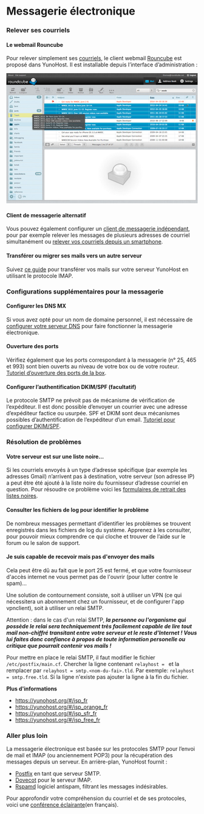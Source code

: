 # Messagerie électronique

### Relever ses courriels
#### Le webmail Rouncube
Pour relever simplement ses [courriels](https://fr.wikipedia.org/wiki/Courrier_%C3%A9lectronique), le client webmail [Rouncube](https://roundcube.net/) est proposé dans YunoHost. Il est installable depuis l’interface d’administration :

<img src="/images/mailview.jpg" width=650>

#### Client de messagerie alternatif
Vous pouvez également configurer un [client de messagerie indépendant](email_configure_client_fr), pour par exemple relever les messages de plusieurs adresses de courriel simultanément ou [relever vos courriels depuis un smartphone](email_configure_client_fr#Android)<!-- proposer plus de clients et rendre plus verbeux -->.

#### Transférer ou migrer ses mails vers un autre serveur
Suivez [ce guide](email_migration_fr)<!-- à clarifier --> pour transférer vos mails sur votre serveur YunoHost en utilisant le protocole IMAP.

### Configurations supplémentaires pour la messagerie
#### Configurer les DNS MX
Si vous avez opté pour un nom de domaine personnel, il est nécessaire de [configurer votre serveur DNS](/dns_config_fr)<!-- explication spécifique des DNS MX à ajouter sur cette page--> pour faire fonctionner la messagerie électronique.

#### Ouverture des ports
Vérifiez également que les ports correspondant à la messagerie (n° 25, 465 et 993) sont bien ouverts au niveau de votre box ou de votre routeur. [Tutoriel d’ouverture des ports de la box](/isp_box_config_fr).

#### Configurer l’authentification DKIM/SPF (facultatif)
Le protocole SMTP ne prévoit pas de mécanisme de vérification de l’expéditeur. Il est donc possible d’envoyer un courrier avec une adresse d’expéditeur factice ou usurpée. SPF et DKIM sont deux mécanismes possibles d’authentification de l’expéditeur d’un email. [Tutoriel pour configurer DKIM/SPF](dkim_fr).<!-- compliqué, à clarifier ? -->

### Résolution de problèmes
#### Votre serveur est sur une liste noire…
Si les courriels envoyés à un type d’adresse spécifique (par exemple les adresses Gmail) n’arrivent pas à destination, votre serveur (son adresse IP) a peut être été ajouté à la liste noire du fournisseur d’adresse courriel en question. Pour résoudre ce problème voici les [formulaires de retrait des listes noires](blacklist_forms_fr).

#### Consulter les fichiers de log pour identifier le problème
De nombreux messages permettant d’identifier les problèmes se trouvent enregistrés dans les fichiers de log du système. Apprenez à les consulter, pour pouvoir mieux comprendre ce qui cloche et trouver de l’aide sur le forum ou le salon de support.

<!-- ajouter une doc pour consulter ses logs des services mail -->

#### Je suis capable de recevoir mais pas d'envoyer des mails

Cela peut être dû au fait que le port 25 est fermé, et que votre fournisseur d'accès internet ne vous permet pas de l'ouvrir (pour lutter contre le spam)...

Une solution de contournement consiste, soit à utiliser un VPN (ce qui nécessitera un abonnement chez un fournisseur, et de configurer l'app vpnclient), soit à utiliser un relai SMTP.

Attention : dans le cas d'un relai SMTP, ***la personne ou l'organisme qui possède le relai sera techniquement très facilement capable de lire tout mail non-chiffré transitant entre votre serveur et le reste d'Internet ! Vous lui faites donc confiance à propos de toute information personelle ou critique que pourrait contenir vos mails !*** 

Pour mettre en place le relai SMTP, il faut modifier le fichier `/etc/postfix/main.cf`.
Chercher la ligne contenant `relayhost = ` et la remplacer par `relayhost = smtp.<nom-du-fai>.tld`. Par exemple: `relayhost = smtp.free.tld`.
Si la ligne n'existe pas ajouter la ligne à la fin du fichier.

**Plus d'informations**
- https://yunohost.org/#/isp_fr
- https://yunohost.org/#/isp_orange_fr
- https://yunohost.org/#/isp_sfr_fr
- https://yunohost.org/#/isp_free_fr

### Aller plus loin
La messagerie électronique est basée sur les protocoles SMTP pour l’envoi de mail et IMAP (ou anciennement POP3) pour la récupération des messages depuis un serveur. En arrière-plan, YunoHost fournit :
* [Postfix](http://www.postfix.org) en tant que serveur SMTP.
* [Dovecot](http://www.dovecot.org) pour le serveur IMAP.
* [Rspamd](https://rspamd.com) logiciel antispam, filtrant les messages indésirables.

Pour approfondir votre compréhension du courriel et de ses protocoles, voici une [conférence éclairante](http://www.iletaitunefoisinternet.fr/lemail-par-benjamin-sonntag/index.html)(en français).
